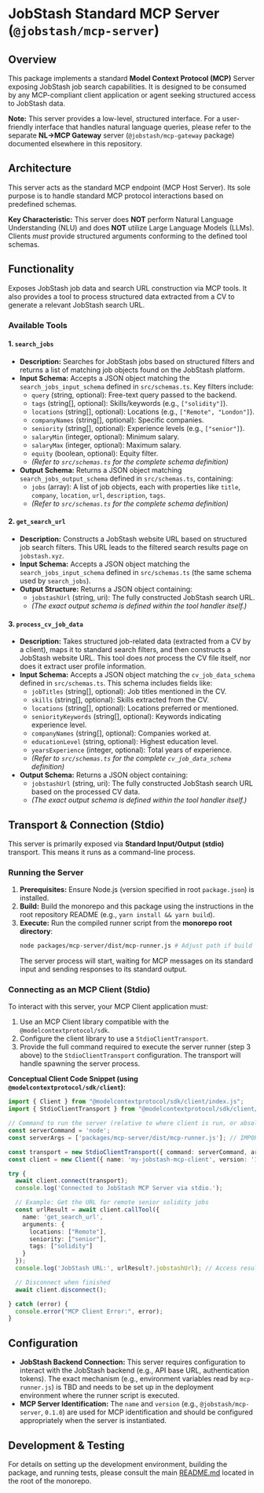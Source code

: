 # JobStash Standard MCP Server (`@jobstash/mcp-server`)

## Overview

This package implements a standard **Model Context Protocol (MCP)** Server exposing JobStash job search capabilities. It is designed to be consumed by any MCP-compliant client application or agent seeking structured access to JobStash data.

**Note:** This server provides a low-level, structured interface. For a user-friendly interface that handles natural language queries, please refer to the separate **NL->MCP Gateway** server (`@jobstash/mcp-gateway` package) documented elsewhere in this repository.

## Architecture

This server acts as the standard MCP endpoint (MCP Host Server). Its sole purpose is to handle standard MCP protocol interactions based on predefined schemas.

**Key Characteristic:** This server does **NOT** perform Natural Language Understanding (NLU) and does **NOT** utilize Large Language Models (LLMs). Clients *must* provide structured arguments conforming to the defined tool schemas.

## Functionality

Exposes JobStash job data and search URL construction via MCP tools.
It also provides a tool to process structured data extracted from a CV to generate a relevant JobStash search URL.

### Available Tools

#### 1. `search_jobs`

*   **Description:** Searches for JobStash jobs based on structured filters and returns a list of matching job objects found on the JobStash platform.
*   **Input Schema:** Accepts a JSON object matching the `search_jobs_input_schema` defined in `src/schemas.ts`. Key filters include:
    *   `query` (string, optional): Free-text query passed to the backend.
    *   `tags` (string[], optional): Skills/keywords (e.g., `["solidity"]`).
    *   `locations` (string[], optional): Locations (e.g., `["Remote", "London"]`).
    *   `companyNames` (string[], optional): Specific companies.
    *   `seniority` (string[], optional): Experience levels (e.g., `["senior"]`).
    *   `salaryMin` (integer, optional): Minimum salary.
    *   `salaryMax` (integer, optional): Maximum salary.
    *   `equity` (boolean, optional): Equity filter.
    *   *(Refer to `src/schemas.ts` for the complete schema definition)*
*   **Output Schema:** Returns a JSON object matching `search_jobs_output_schema` defined in `src/schemas.ts`, containing:
    *   `jobs` (array): A list of job objects, each with properties like `title`, `company`, `location`, `url`, `description`, `tags`.
    *   *(Refer to `src/schemas.ts` for the complete schema definition)*

#### 2. `get_search_url`

*   **Description:** Constructs a JobStash website URL based on structured job search filters. This URL leads to the filtered search results page on `jobstash.xyz`.
*   **Input Schema:** Accepts a JSON object matching the `search_jobs_input_schema` defined in `src/schemas.ts` (the same schema used by `search_jobs`).
*   **Output Structure:** Returns a JSON object containing:
    *   `jobstashUrl` (string, uri): The fully constructed JobStash search URL.
    *   *(The exact output schema is defined within the tool handler itself.)*

#### 3. `process_cv_job_data`

*   **Description:** Takes structured job-related data (extracted from a CV by a client), maps it to standard search filters, and then constructs a JobStash website URL. This tool does *not* process the CV file itself, nor does it extract user profile information.
*   **Input Schema:** Accepts a JSON object matching the `cv_job_data_schema` defined in `src/schemas.ts`. This schema includes fields like:
    *   `jobTitles` (string[], optional): Job titles mentioned in the CV.
    *   `skills` (string[], optional): Skills extracted from the CV.
    *   `locations` (string[], optional): Locations preferred or mentioned.
    *   `seniorityKeywords` (string[], optional): Keywords indicating experience level.
    *   `companyNames` (string[], optional): Companies worked at.
    *   `educationLevel` (string, optional): Highest education level.
    *   `yearsExperience` (integer, optional): Total years of experience.
    *   *(Refer to `src/schemas.ts` for the complete `cv_job_data_schema` definition)*
*   **Output Schema:** Returns a JSON object containing:
    *   `jobstashUrl` (string, uri): The fully constructed JobStash search URL based on the processed CV data.
    *   *(The exact output schema is defined within the tool handler itself.)*

## Transport & Connection (Stdio)

This server is primarily exposed via **Standard Input/Output (stdio)** transport. This means it runs as a command-line process.

### Running the Server

1.  **Prerequisites:** Ensure Node.js (version specified in root `package.json`) is installed.
2.  **Build:** Build the monorepo and this package using the instructions in the root repository README (e.g., `yarn install && yarn build`).
3.  **Execute:** Run the compiled runner script from the **monorepo root directory**:
    ```bash
    node packages/mcp-server/dist/mcp-runner.js # Adjust path if build output differs
    ```
    The server process will start, waiting for MCP messages on its standard input and sending responses to its standard output.

### Connecting as an MCP Client (Stdio)

To interact with this server, your MCP Client application must:
1.  Use an MCP Client library compatible with the `@modelcontextprotocol/sdk`.
2.  Configure the client library to use a `StdioClientTransport`.
3.  Provide the full command required to execute the server runner (step 3 above) to the `StdioClientTransport` configuration. The transport will handle spawning the server process.

**Conceptual Client Code Snippet (using `@modelcontextprotocol/sdk/client`):**

```typescript
import { Client } from "@modelcontextprotocol/sdk/client/index.js";
import { StdioClientTransport } from "@modelcontextprotocol/sdk/client/stdio.js";

// Command to run the server (relative to where client is run, or absolute path)
const serverCommand = 'node';
const serverArgs = ['packages/mcp-server/dist/mcp-runner.js']; // IMPORTANT: Adjust this path!

const transport = new StdioClientTransport({ command: serverCommand, args: serverArgs });
const client = new Client({ name: 'my-jobstash-mcp-client', version: '1.0' });

try {
  await client.connect(transport);
  console.log('Connected to JobStash MCP Server via stdio.');

  // Example: Get the URL for remote senior solidity jobs
  const urlResult = await client.callTool({
    name: 'get_search_url',
    arguments: {
      locations: ["Remote"],
      seniority: ["senior"],
      tags: ["solidity"]
    }
  });
  console.log('JobStash URL:', urlResult?.jobstashUrl); // Access result based on output schema

  // Disconnect when finished
  await client.disconnect();

} catch (error) {
  console.error("MCP Client Error:", error);
}
```

## Configuration

*   **JobStash Backend Connection:** This server requires configuration to interact with the JobStash backend (e.g., API base URL, authentication tokens). The exact mechanism (e.g., environment variables read by `mcp-runner.js`) is TBD and needs to be set up in the deployment environment where the runner script is executed.
*   **MCP Server Identification:** The `name` and `version` (e.g., `@jobstash/mcp-server`, `0.1.0`) are used for MCP identification and should be configured appropriately when the server is instantiated.

## Development & Testing

For details on setting up the development environment, building the package, and running tests, please consult the main [README.md](../../README.md) located in the root of the monorepo. 